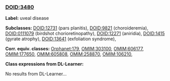 
### [DOID:3480](http://purl.obolibrary.org/obo/DOID_3480)
**Label:** uveal disease

**Subclasses:** [DOID:12731](http://purl.obolibrary.org/obo/DOID_12731) (pars planitis), [DOID:9821](http://purl.obolibrary.org/obo/DOID_9821) (choroideremia), [DOID:0111079](http://purl.obolibrary.org/obo/DOID_0111079) (birdshot chorioretinopathy), [DOID:12271](http://purl.obolibrary.org/obo/DOID_12271) (aniridia), [DOID:1415](http://purl.obolibrary.org/obo/DOID_1415) (gyrate atrophy), [DOID:13641](http://purl.obolibrary.org/obo/DOID_13641) (exfoliation syndrome), 

**Corr. equiv. classes:** [Orphanet:179](http://www.orpha.net/ORDO/Orphanet_179), [OMIM:303100](http://purl.obolibrary.org/obo/OMIM_303100), [OMIM:606177](http://purl.obolibrary.org/obo/OMIM_606177), [OMIM:177650](http://purl.obolibrary.org/obo/OMIM_177650), [OMIM:605808](http://purl.obolibrary.org/obo/OMIM_605808), [OMIM:258870](http://purl.obolibrary.org/obo/OMIM_258870), [OMIM:106210](http://purl.obolibrary.org/obo/OMIM_106210), 

**Class expressions from DL-Learner:**

No results from DL-Learner...



